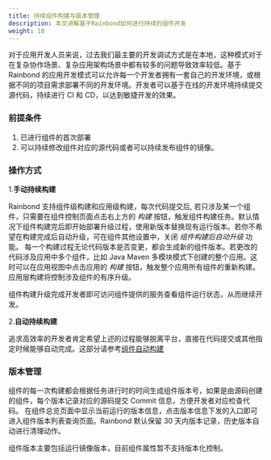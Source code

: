 ```yaml
---
title: 持续组件构建与版本管理
description: 本文讲解基于Rainbond如何进行持续的组件开发
weight: 10
---
```


对于应用开发人员来说，过去我们最主要的开发调试方式是在本地，这种模式对于在复杂协作场景、复杂应用架构场景中都有较多的问题导致效率较低。基于 Rainbond 的应用开发模式可以允许每一个开发者拥有一套自己的开发环境，或根据不同的项目需求部署不同的开发环境。开发者可以基于在线的开发环境持续提交源代码，持续进行 CI 和 CD，以达到敏捷开发的效果。

### 前提条件

1. 已进行组件的首次部署
2. 可以持续修改组件对应的源代码或者可以持续发布组件的镜像。

### 操作方式

1.<b>手动持续构建</b>

Rainbond 支持组件级构建和应用级构建，每次代码提交后, 若只涉及某一个组件，只需要在组件控制页面点击右上方的 _构建_ 按钮，触发组件构建任务。默认情况下组件构建完后即开始部署升级过程，使用新版本替换现有运行版本。若你不希望在构建完成后自动升级，可在组件其他设置中，关闭 _组件构建后自动升级_ 功能。
每一个构建过程无论代码版本是否变更，都会生成新的组件版本。若更改的代码涉及应用中多个组件，比如 Java Maven 多模块模式下创建的整个应用。这时可以在应用视图中点击应用的 _构建_ 按钮，触发整个应用所有组件的重新构建。应用层构建将控制涉及组件的有序升级。

组件构建升级完成开发者即可访问组件提供的服务查看组件运行状态，从而继续开发。

2.<b>自动持续构建</b>

追求高效率的开发者肯定希望上述的过程能够脱离平台，直接在代码提交或其他指定时候能够自动完成。这部分请参考[组件自动构建](../auto_build)

### 版本管理

组件的每一次构建都会根据任务进行时的时间生成组件版本号，如果是由源码创建的组件，每个版本记录对应的源码提交 Commit 信息，方便开发者对应检查代码。
在组件总览页面中显示当前运行的版本信息，点击版本信息下发的入口即可进入组件版本列表查询页面。Rainbond 默认保留 30 天内版本记录，历史版本自动进行清理动作。

组件版本主要包括运行镜像版本，目前组件属性暂不支持版本化控制。


